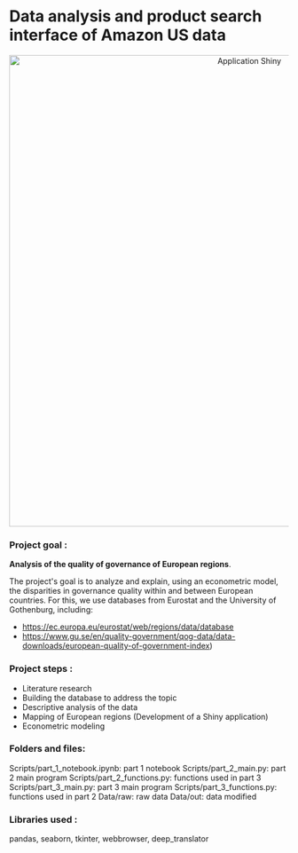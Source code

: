 # Data analysis and product search interface of Amazon US data
<p align="center">
<img src="app_shiny_image.jpg" alt="Application Shiny" width="850"/>
</p>

### Project goal : 

__Analysis of the quality of governance of European regions__. 

The project's goal is to analyze and explain, using an econometric model, the disparities in governance quality within and between European countries. For this, we use databases from Eurostat and the University of Gothenburg, including:
- https://ec.europa.eu/eurostat/web/regions/data/database
- https://www.gu.se/en/quality-government/qog-data/data-downloads/european-quality-of-government-index)


### Project steps :
- Literature research
- Building the database to address the topic
- Descriptive analysis of the data
- Mapping of European regions (Development of a Shiny application)
- Econometric modeling

### Folders and files:
Scripts/part_1_notebook.ipynb: part 1 notebook
Scripts/part_2_main.py: part 2 main program
Scripts/part_2_functions.py: functions used in part 3
Scripts/part_3_main.py: part 3 main program
Scripts/part_3_functions.py: functions used in part 2
Data/raw: raw data
Data/out: data modified

### Libraries used :
pandas, seaborn, tkinter, webbrowser, deep_translator
